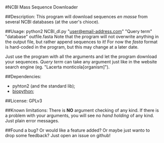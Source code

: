 #NCBI Mass Sequence Downloader

##Description:
This program will download sequences *en masse* from several NCBI databases (at the user's chioce).

##Usage:
    python2 NCBI_dl.py "user@email-address.com" "Query term" "database" outfile.fasta
Note that the program will not overwrite anything in the output file, but rather append sequences to it!
For now the *fasta* format is hard-coded in the program, but this may change at a later date.

Just use the program with all the arguments and let the program download your sequences.
*Query term* can take any argument just like in the website search engine (eg. "Lacerta monticola[organism]").

##Dependencies:
* pyhton2 (and the standard lib);
* [biopython](https://github.com/biopython/biopython);

##License:
GPLv3

##Known limitations:
There is **NO** argument checking of any kind. If there is a problem with your arguments, you will see no *hand holding* of any kind.
Just plain error messages.

##Found a bug?
Or would like a feature added? Or maybe just wanto to drop some feedback?
Just open an issue on github!
